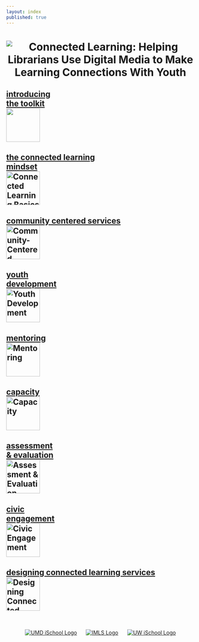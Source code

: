 ```yaml
---
layout: index
published: true
---
```


<!-- ICONS USED: 
  Party by Felix Westphal from the Noun Project https://thenounproject.com/search/?q=crowd&i=574842 
  partners by Cuby Design from the Noun Project https://thenounproject.com/search/?q=partner&i=1563350
  ConnectedLib Logo designed by Saba Kawas

-->

<!-- THIS IS THE LANDING PAGE CONTENT -->

<center><h1>
<img src="{{ site.baseurl }}/img/connectedlib_logo_slogan.png" alt="Connected Learning: Helping Librarians Use Digital Media to Make Learning Connections With Youth" /></h1>
</center>

<div class="grid-container" style="margin-left:auto;margin-right:auto;">

 <div class="grid-item"><h2><a href="modules/introducing-the-toolkit/">
    <div>introducing<br/>the toolkit<br/><img src="{{ site.baseurl }}/img/moduleLogos/introducing-the-toolkit.png" width="90px" ALT=""/>
  </div></a></h2></div>

 <div class="grid-item"> <h2><a href="modules/basics/"><div>the connected learning<br/>mindset<br/>
 <img src="{{ site.baseurl }}/img/moduleLogos/basics.png" width="90px" ALT="Connected Learning Basics"/>
</div></a></h2></div>

<div class="grid-item"><h2> <a href="modules/community-centered/"><div>community centered services<br/>
 <img src="{{ site.baseurl }}/img/moduleLogos/community-centered.png" width="90px" ALT="Community-Centered Services"/>
</div></a></h2></div>

<div class="grid-item"><h2> <a href="modules/youth-development/"><div>youth<br/>development<br/>
 <img src="{{ site.baseurl }}/img/moduleLogos/youth-development.png" width="90px" ALT="Youth Development"/>
</div></a></h2></div>

<div class="grid-item"> <h2><a href="modules/mentoring/"><div>mentoring<br/>
 <img src="{{ site.baseurl }}/img/moduleLogos/mentoring.png" width="90px" ALT="Mentoring"/>
</div></a></h2></div>



<div class="grid-item"> <h2><a href="modules/capacity/"><div>capacity<br/>
 <img src="{{ site.baseurl }}/img/moduleLogos/capacity.png" width="90px" ALT="Capacity"/>
</div></a></h2></div>

<div class="grid-item"> <h2><a href="modules/evaluation/"><div>assessment<br/>& evaluation<br/>
 <img src="{{ site.baseurl }}/img/moduleLogos/evaluation.png" width="90px" ALT="Assessment & Evaluation"/>
</div></a></h2></div>

<div class="grid-item"><h2> <a href="modules/civic-engagement/"><div>civic<br/>engagement<br/>
 <img src="{{ site.baseurl }}/img/moduleLogos/civic-engagement.png" width="90px" ALT="Civic Engagement"/>
</div></a></h2></div>

<div class="grid-item"> <h2><a href="modules/designing-connected-learning-services/"><div>designing connected learning services<br/>
 <img src="{{ site.baseurl }}/img/moduleLogos/designing-connected-learning-services.png" width="90px" ALT="Designing Connected Learning Services"/>
</div></a></h2></div>


</div>



<center><div style="margin-top:50px;">
    <a href="https://ischool.umd.edu" target="_blank"><img src="{{site.baseurl}}/img/sponsorLogos/umd_ischool_logo_resized.jpg" ALT="UMD iSchool Logo"/></a>
    <a href="https://www.imls.gov" target="_blank"><img src="{{site.baseurl}}/img/sponsorLogos/imls_logo_resized.jpg" style="margin-left:20px;margin-right:20px;" ALT="IMLS Logo"/></a>
    <a href="https://ischool.uw.edu"><img src="{{site.baseurl}}/img/sponsorLogos/uw_ischool_logo_resized.png" ALT="UW iSchool Logo"/></a></div>



</center>
